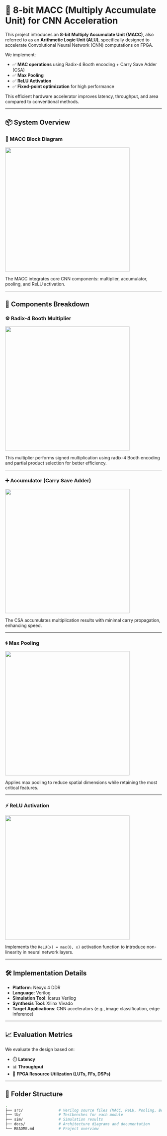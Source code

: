 # 🧠 8-bit MACC (Multiply Accumulate Unit) for CNN Acceleration

This project introduces an **8-bit Multiply Accumulate Unit (MACC)**, also referred to as an **Arithmetic Logic Unit (ALU)**, specifically designed to accelerate Convolutional Neural Network (CNN) computations on FPGA.

We implement:

- ✅ **MAC operations** using Radix-4 Booth encoding + Carry Save Adder (CSA)
- ✅ **Max Pooling**
- ✅ **ReLU Activation**
- ✅ **Fixed-point optimization** for high performance

This efficient hardware accelerator improves latency, throughput, and area compared to conventional methods.

---

## 📦 System Overview

### 🔲 MACC Block Diagram
<img src="https://github.com/user-attachments/assets/6bcb5104-967c-4ac6-a5f7-6182522297f8" width="400"/>

The MACC integrates core CNN components: multiplier, accumulator, pooling, and ReLU activation.

---

## 🔧 Components Breakdown

### ⚙️ Radix-4 Booth Multiplier  
<img src="https://github.com/user-attachments/assets/721b3024-1db1-40d5-88a1-f14f4e2211b5" width="400"/>

This multiplier performs signed multiplication using radix-4 Booth encoding and partial product selection for better efficiency.

---

### ➕ Accumulator (Carry Save Adder)  
<img src="https://github.com/user-attachments/assets/386036ce-0d8b-4b48-9690-d0a58187b7e7" width="400"/>

The CSA accumulates multiplication results with minimal carry propagation, enhancing speed.

---

### 🌀 Max Pooling  
<img src="https://github.com/user-attachments/assets/42bf616e-790f-4864-9267-936924b77bb7" width="400"/>

Applies max pooling to reduce spatial dimensions while retaining the most critical features.

---

### ⚡ ReLU Activation  
<img src="https://github.com/user-attachments/assets/4271d2c5-de44-4e52-8cdc-140e25f3327b" width="400"/>

Implements the `ReLU(x) = max(0, x)` activation function to introduce non-linearity in neural network layers.

---

## 🛠️ Implementation Details

- **Platform**: Nexyx 4 DDR 
- **Language**: Verilog   
- **Simulation Tool**: Icarus Verilog  
- **Synthesis Tool**: Xilinx Vivado  
- **Target Applications**: CNN accelerators (e.g., image classification, edge inference)

---

## 📈 Evaluation Metrics

We evaluate the design based on:

- ⏱️ **Latency**  
- 📊 **Throughput**  
- 💾 **FPGA Resource Utilization (LUTs, FFs, DSPs)**

---

## 📂 Folder Structure

```bash
.
├── src/                # Verilog source files (MACC, ReLU, Pooling, Booth, etc.)
├── tb/                 # Testbenches for each module
├── sim/                # Simulation results
├── docs/               # Architecture diagrams and documentation
└── README.md           # Project overview
